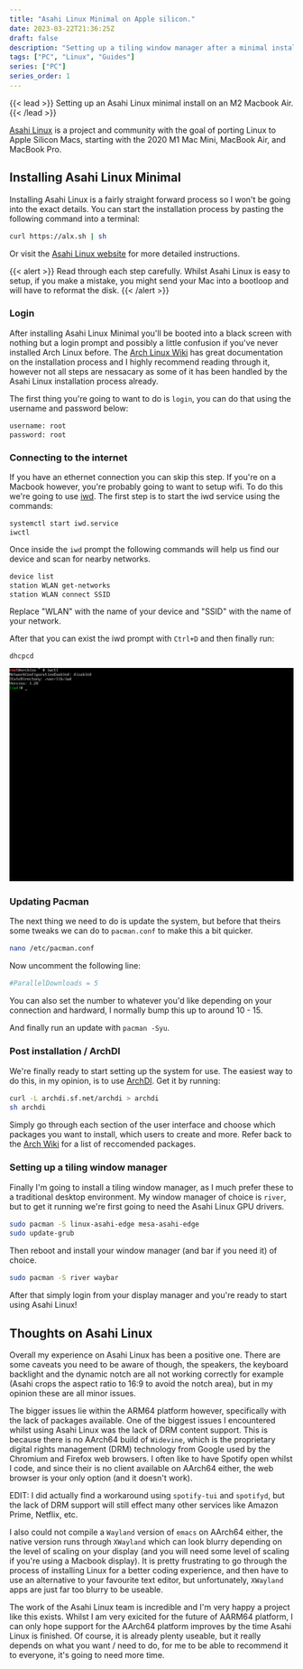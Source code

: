 ```yaml
---
title: "Asahi Linux Minimal on Apple silicon."
date: 2023-03-22T21:36:25Z
draft: false
description: "Setting up a tiling window manager after a minimal install of Asahi Linux on an M2 Macbook Air."
tags: ["PC", "Linux", "Guides"]
series: ["PC"]
series_order: 1
---
```


{{< lead >}}
Setting up an Asahi Linux minimal install on an M2 Macbook Air.
{{< /lead >}}

[Asahi Linux](https://asahilinux.org/) is a project and community with the goal of porting Linux to Apple Silicon Macs, starting with the 2020 M1 Mac Mini, MacBook Air, and MacBook Pro.

## Installing Asahi Linux Minimal

Installing Asahi Linux is a fairly straight forward process so I won't be going into the exact details. You can start the installation process by pasting the following command into a terminal:

```bash
curl https://alx.sh | sh
```

Or visit the [Asahi Linux website](https://asahilinux.org/) for more detailed instructions.

{{< alert >}}
Read through each step carefully. Whilst Asahi Linux is easy to setup, if you make a mistake, you might send your Mac into a bootloop and will have to reformat the disk.
{{< /alert >}}

### Login

After installing Asahi Linux Minimal you'll be booted into a black screen with nothing but a login prompt and possibly a little confusion if you've never installed Arch Linux before. The [Arch Linux Wiki](https://wiki.archlinux.org/) has great documentation on the installation process and I highly recommend reading through it, however not all steps are nessacary as some of it has been handled by the Asahi Linux installation process already.

The first thing you're going to want to do is `login`, you can do that using the username and password below:

```shell
username: root
password: root
```

### Connecting to the internet

If you have an ethernet connection you can skip this step. If you're on a Macbook however, you're probably going to want to setup wifi.
To do this we're going to use [iwd](https://wiki.archlinux.org/title/iwd). The first step is to start the iwd service using the commands:

```shell
systemctl start iwd.service
iwctl
```

Once inside the `iwd` prompt the following commands will help us find our device and scan for nearby networks.

```shell
device list
station WLAN get-networks
station WLAN connect SSID
```

Replace "WLAN" with the name of your device and "SSID" with the name of your network.

After that you can exist the iwd prompt with `Ctrl+D` and then finally run:

```shell
dhcpcd
```

![iwd](iwd.png)

### Updating Pacman

The next thing we need to do is update the system, but before that theirs some tweaks we can do to `pacman.conf` to make this a bit quicker.

```bash
nano /etc/pacman.conf
```
Now uncomment the following line:

```bash
#ParallelDownloads = 5
```
You can also set the number to whatever you'd like depending on your connection and hardward, I normally bump this up to around 10 - 15.

And finally run an update with `pacman -Syu`.

### Post installation / ArchDI

We're finally ready to start setting up the system for use. The easiest way to do this, in my opinion, is to use [ArchDI](https://github.com/MatMoul/archdi). Get it by running:

```bash
curl -L archdi.sf.net/archdi > archdi
sh archdi
```

Simply go through each section of the user interface and choose which packages you want to install, which users to create and more. Refer back to the [Arch Wiki](https://wiki.archlinux.org/title/General_recommendations) for a list of reccomended packages.

### Setting up a tiling window manager

Finally I'm going to install a tiling window manager, as I much prefer these to a traditional desktop environment. My window manager of choice is `river`, but to get it running we're first going to need the Asahi Linux GPU drivers.

```bash
sudo pacman -S linux-asahi-edge mesa-asahi-edge
sudo update-grub
```
Then reboot and install your window manager (and bar if you need it) of choice.
```bash
sudo pacman -S river waybar
```

After that simply login from your display manager and you're ready to start using Asahi Linux!

## Thoughts on Asahi Linux

Overall my experience on Asahi Linux has been a positive one. There are some caveats you need to be aware of though, the speakers, the keyboard backlight and the dynamic notch are all not working correctly for example (Asahi crops the aspect ratio to 16:9 to avoid the notch area), but in my opinion these are all minor issues.

The bigger issues lie within the ARM64 platform however, specifically with the lack of packages available. One of the biggest issues I encountered whilst using Asahi Linux was the lack of DRM content support. This is because there is no AArch64 build of `Widevine`, which is the proprietary digital rights management (DRM) technology from Google used by the Chromium and Firefox web browsers. I often like to have Spotify open whilst I code, and since their is no client available on AArch64 either, the web browser is your only option (and it doesn't work).

EDIT: I did actually find a workaround using `spotify-tui` and `spotifyd`, but the lack of DRM support will still effect many other services like Amazon Prime, Netflix, etc.

I also could not compile a `Wayland` version of `emacs` on AArch64 either, the native version runs through `XWayland` which can look blurry depending on the level of scaling on your display (and you will need some level of scaling if you're using a Macbook display). It is pretty frustrating to go through the process of installing Linux for a better coding experience, and then have to use an alternative to your favourite text editor, but unfortunately, `XWayland` apps are just far too blurry to be useable.

The work of the Asahi Linux team is incredible and I'm very happy a project like this exists. Whilst I am very exicited for the future of AARM64 platform, I can only hope support for the AArch64 platform improves by the time Asahi Linux is finished. Of course, it is already plenty useable, but it really depends on what you want / need to do, for me to be able to recommend it to everyone, it's going to need more time.
